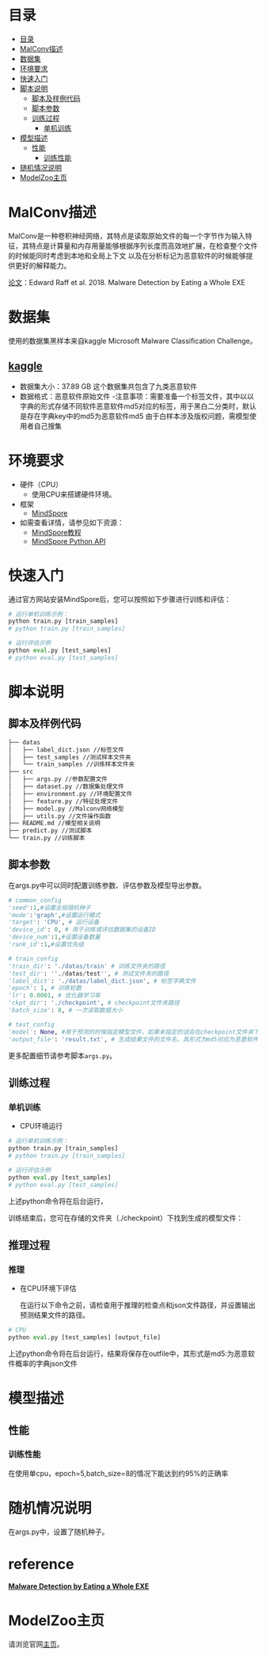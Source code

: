 # 目录
- [目录](#目录)
- [MalConv描述](#MalConv描述)
- [数据集](#数据集)
- [环境要求](#环境要求)
- [快速入门](#快速入门)
- [脚本说明](#脚本说明)
    - [脚本及样例代码](#脚本及样例代码)
    - [脚本参数](#脚本参数)
    - [训练过程](#训练过程)
        - [单机训练](#单机训练)
- [模型描述](#模型描述)
    - [性能](#性能)
        - [训练性能](#训练性能)
- [随机情况说明](#随机情况说明)
- [ModelZoo主页](#modelzoo主页)
# MalConv描述

MalConv是一种卷积神经网络，其特点是读取原始文件的每一个字节作为输入特征，其特点是计算量和内存用量能够根据序列长度而高效地扩展，在检查整个文件的时候能同时考虑到本地和全局上下文
以及在分析标记为恶意软件的时候能够提供更好的解释能力。

[论文](https://arxiv.org/abs/1710.09435)：Edward Raff et al. 2018. Malware Detection by Eating a Whole EXE


# 数据集
使用的数据集黑样本来自kaggle Microsoft Malware Classification Challenge。
## [kaggle](<https://www.kaggle.com/competitions/malware-classification/data>)
- 数据集大小：37.89 GB 这个数据集共包含了九类恶意软件
- 数据格式：恶意软件原始文件
-注意事项：需要准备一个标签文件，其中以以字典的形式存储不同软件恶意软件md5对应的标签，用于黑白二分类时，默认是存在字典key中的md5为恶意软件md5
由于白样本涉及版权问题，需模型使用者自己搜集


# 环境要求

- 硬件（CPU）
    - 使用CPU来搭建硬件环境。
- 框架
    - [MindSpore](https://www.mindspore.cn/install)
- 如需查看详情，请参见如下资源：
    - [MindSpore教程](https://www.mindspore.cn/tutorials/zh-CN/master/index.html)
    - [MindSpore Python API](https://www.mindspore.cn/docs/zh-CN/master/index.html)

# 快速入门

通过官方网站安装MindSpore后，您可以按照如下步骤进行训练和评估：

```python
# 运行单机训练示例：
python train.py [train_samples]
# python train.py [train_samples]

# 运行评估示例
python eval.py [test_samples]
# python eval.py [test_samples]
```

# 脚本说明

## 脚本及样例代码

```md
├── datas
│   ├── label_dict.json //标签文件
│   ├── test_samples //测试样本文件夹
│   └── train_samples //训练样本文件夹
├── src
│   ├── args.py //参数配置文件
│   ├── dataset.py //数据集处理文件
│   ├── environment.py //环境配置文件
│   ├── feature.py //特征处理文件
│   ├── model.py //Malconv网络模型
│   ├── utils.py //文件操作函数
├── README.md //模型相关说明
├── predict.py //测试脚本
└── train.py //训练脚本
```



## 脚本参数

在args.py中可以同时配置训练参数、评估参数及模型导出参数。

  ```python
  # common_config
  'seed':1,#设置全局随机种子
  'mode':'graph',#设置运行模式
  'target': 'CPU', # 运行设备
  'device_id': 0, # 用于训练或评估数据集的设备ID
  'device_num':1,#设置设备数量
  'rank_id':1,#设置优先级

  # train_config
  'train_dir': './datas/train' # 训练文件夹的路径
  'test_dir': ''./datas/test'', # 测试文件夹的路径
  'label_dict': './datas/label_dict.json', # 标签字典文件
  'epoch': 1, # 训练轮数
  'lr': 0.0001, # 优化器学习率
  'ckpt_dir': './checkpoint', # checkpoint文件夹路径
  'batch_size': 8, # 一次读取数据大小

  # test_config
  'model': None, #用于预测的时候指定模型文件，如果未指定的话会在checkpoint文件夹下寻找ckpt文件读取 
  'output_file': 'result.txt', # 生成结果文件的文件名，其形式为md5对应为恶意软件的概率
  ```

更多配置细节请参考脚本`args.py`。

## 训练过程

### 单机训练

- CPU环境运行

```python
# 运行单机训练示例：
python train.py [train_samples]
# python train.py [train_samples]

# 运行评估示例
python eval.py [test_samples]
# python eval.py [test_samples]
```

  上述python命令将在后台运行，

  训练结束后，您可在存储的文件夹（./checkpoint）下找到生成的模型文件：

## 推理过程

### 推理

- 在CPU环境下评估

  在运行以下命令之前，请检查用于推理的检查点和json文件路径，并设置输出预测结果文件的路径。

```python
# CPU
python eval.py [test_samples] [output_file]
```

  上述python命令将在后台运行，结果将保存在outfile中，其形式是md5:为恶意软件概率的字典json文件


# 模型描述

## 性能

### 训练性能

在使用单cpu，epoch=5,batch_size=8的情况下能达到约95%的正确率

# 随机情况说明

在args.py中，设置了随机种子。

# reference

**[Malware Detection by Eating a Whole EXE](https://arxiv.org/abs/1710.09435)**

# ModelZoo主页

 请浏览官网[主页](https://gitee.com/mindspore/models)。